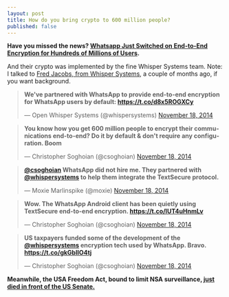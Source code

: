 ```yaml
---
layout: post
title: How do you bring crypto to 600 million people?
published: false
---
```


**Have you missed the news? [Whatsapp Just Switched on End-to-End Encryption for Hundreds of Millions of Users](http://www.wired.com/2014/11/whatsapp-encrypted-messaging/).**

And their crypto was implemented by the fine Whisper Systems team. 
Note: I talked to [Fred Jacobs, from Whisper Systems](http://blog.basilesimon.fr/2014/10/01/who-is-taking-care-of-your-privacy-contributoria/), a couple of months ago, if you want background.

<blockquote class="twitter-tweet" lang="en"><p><b>We&#39;ve partnered with WhatsApp to provide end-to-end encryption for WhatsApp users by default: <a href="https://t.co/d8x5ROGXCy">https://t.co/d8x5ROGXCy</a></b></p>&mdash; Open Whisper Systems (@whispersystems) <a href="https://twitter.com/whispersystems/status/534734471338000385">November 18, 2014</a></blockquote>
<script async src="//platform.twitter.com/widgets.js" charset="utf-8"></script>

<blockquote class="twitter-tweet" lang="en"><p><b>You know how you get 600 million people to encrypt their communications end-to-end? Do it by default &amp; don&#39;t require any configuration. Boom</b></p>&mdash; Christopher Soghoian (@csoghoian) <a href="https://twitter.com/csoghoian/status/534727722900393984">November 18, 2014</a></blockquote>
<script async src="//platform.twitter.com/widgets.js" charset="utf-8"></script>

<blockquote class="twitter-tweet" lang="en"><p><b><a href="https://twitter.com/csoghoian">@csoghoian</a> WhatsApp did not hire me. They partnered with <a href="https://twitter.com/whispersystems">@whispersystems</a> to help them integrate the TextSecure protocol.</b></p>&mdash; Moxie Marlinspike (@moxie) <a href="https://twitter.com/moxie/status/534735522606768128">November 18, 2014</a></blockquote>
<script async src="//platform.twitter.com/widgets.js" charset="utf-8"></script>

<blockquote class="twitter-tweet" lang="en"><p><b>Wow. The WhatsApp Android client has been quietly using TextSecure end-to-end encryption. <a href="https://t.co/lUT4uHnmLv">https://t.co/lUT4uHnmLv</a></b></p>&mdash; Christopher Soghoian (@csoghoian) <a href="https://twitter.com/csoghoian/status/534735262119907331">November 18, 2014</a></blockquote>
<script async src="//platform.twitter.com/widgets.js" charset="utf-8"></script>

<blockquote class="twitter-tweet" lang="en"><p><b>US taxpayers funded some of the development of the <a href="https://twitter.com/whispersystems">@whispersystems</a> encryption tech used by WhatsApp. Bravo.  <a href="https://t.co/gkGblIO4tj">https://t.co/gkGblIO4tj</a></b></p>&mdash; Christopher Soghoian (@csoghoian) <a href="https://twitter.com/csoghoian/status/534736969046437888">November 18, 2014</a></blockquote>
<script async src="//platform.twitter.com/widgets.js" charset="utf-8"></script>

**Meanwhile, the USA Freedom Act, bound to limit NSA surveillance, [just died in front of the US Senate.](http://www.theguardian.com/us-news/live/2014/nov/18/senate-votes-usa-freedom-act-nsa-surveillance)**

